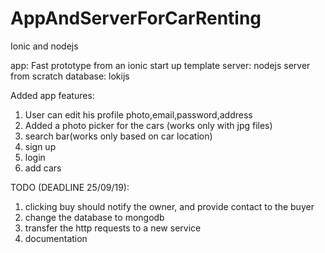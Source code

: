 # AppAndServerForCarRenting
Ionic and nodejs

app: Fast prototype from an ionic start up template
server: nodejs server from scratch
database: lokijs

Added app features:
1. User can edit his profile photo,email,password,address
2. Added a photo picker for the cars (works only with jpg files)
3. search bar(works only based on car location) 
4. sign up 
5. login 
6. add cars

TODO (DEADLINE 25/09/19):
1. clicking buy should notify the owner, and provide contact to the buyer
2. change the database to mongodb
3. transfer the http requests to a new service
4. documentation
